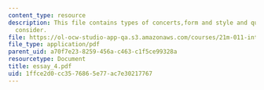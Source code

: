 ```yaml
---
content_type: resource
description: This file contains types of concerts,form and style and questions to
  consider.
file: https://ol-ocw-studio-app-qa.s3.amazonaws.com/courses/21m-011-introduction-to-western-music-spring-2006/1ffce2d0cc3576865e77ac7e30217767_essay_4.pdf
file_type: application/pdf
parent_uid: a70f7e23-8259-456a-c463-c1f5ce99328a
resourcetype: Document
title: essay_4.pdf
uid: 1ffce2d0-cc35-7686-5e77-ac7e30217767
---
```

